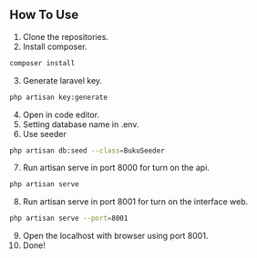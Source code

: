 ## How To Use

1. Clone the repositories.
2. Install composer.
   
```bash
composer install
```

3. Generate laravel key.
   
```bash
php artisan key:generate
```

4. Open in code editor.
5. Setting database name in .env.
6. Use seeder

```bash
php artisan db:seed --class=BukuSeeder
```
   
7. Run artisan serve in port 8000 for turn on the api.
   
```bash
php artisan serve
```

8. Run artisan serve in port 8001 for turn on the interface web.
   
```bash
php artisan serve --port=8001
```

9. Open the localhost with browser using port 8001.
10. Done!
